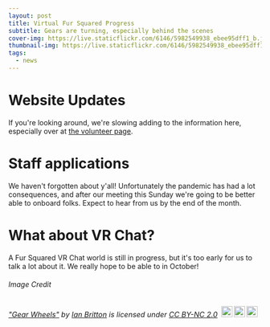 ```yaml
---
layout: post
title: Virtual Fur Squared Progress
subtitle: Gears are turning, especially behind the scenes
cover-img: https://live.staticflickr.com/6146/5982549938_ebee95dff1_b.jpg
thumbnail-img: https://live.staticflickr.com/6146/5982549938_ebee95dff1_b.jpg
tags:
  - news
---
```


# Website Updates
If you're looking around, we're slowing adding to the information here, especially over at [the volunteer page](/volunteer).

# Staff applications
We haven't forgotten about y'all!  Unfortunately the pandemic has had a lot consequences, and after our meeting this Sunday we're going to be better able to onboard folks.  Expect to hear from us by the end of the month.

# What about VR Chat?
A Fur Squared VR Chat world is still in progress, but it's too early for us to talk a lot about it.  We really hope to be able to in October!

###### Image Credit
<p style="font-size: 0.9rem;font-style: italic;"><a href="https://www.flickr.com/photos/60107315@N00/5982549938">"Gear Wheels"</a><span> by <a href="https://www.flickr.com/photos/60107315@N00">Ian Britton</a></span> is licensed under <a href="https://creativecommons.org/licenses/by-nc/2.0/?ref=ccsearch&atype=html" style="margin-right: 5px;">CC BY-NC 2.0</a><a href="https://creativecommons.org/licenses/by-nc/2.0/?ref=ccsearch&atype=html" target="_blank" rel="noopener noreferrer" style="display: inline-block;white-space: none;margin-top: 2px;margin-left: 3px;height: 22px !important;"><img style="height: inherit;margin-right: 3px;display: inline-block;" src="https://search.creativecommons.org/static/img/cc_icon.svg" /><img style="height: inherit;margin-right: 3px;display: inline-block;" src="https://search.creativecommons.org/static/img/cc-by_icon.svg" /><img style="height: inherit;margin-right: 3px;display: inline-block;" src="https://search.creativecommons.org/static/img/cc-nc_icon.svg" /></a></p>
